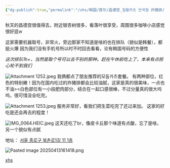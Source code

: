 ```yaml
---
{"dg-publish":true,"permalink":"/xhs/韩国/首尔/昌德宫_일월카츠 안국점 炸猪排/","tags":["rednote","首尔"],"created":"2024-11-10","updated":"2025-04-13T16:14:30.020+08:00"}
---
```


秋天的昌德宫很值得去，附近银杏树很多，看落叶很享受，周围很多咖啡小店感觉很好逛w

这家需要机器取号，非常火，旁边那家不知道是啥的也在排队（貌似是韩餐），都挺火爆
因为我们没有手机号所以时不时回去看看，论有韩国号码的方便性

*这次排队1h+，当然是取个号可以去干别的那种。赶在午休前吃上了，本来有点担心轮不到我们*

![Attachment 1252.jpeg](/img/user/xhs/%E9%9F%A9%E5%9B%BD/%E9%A6%96%E5%B0%94/photo-%E9%A6%96%E5%B0%94/Attachment%201252.jpeg)
我俩都点了朋友推荐的모둠카츠套餐。
有两种部位，红色的特别嫩！因为在国内吃过的炸猪排都会比较油腻，这家是真的很美味，一点也不油><白色部位有一小段肥肉部分，结合在一起口感很棒，不过分量真的很大呜呜，很可惜没全吃完。

![Attachment 1253.jpeg](/img/user/xhs/%E9%9F%A9%E5%9B%BD/%E9%A6%96%E5%B0%94/photo-%E9%A6%96%E5%B0%94/Attachment%201253.jpeg)
服务非常好，看我们把生菜吃完了还过来加。
这家的好吃是还会再去的程度！


![IMG_0064.HEIC.jpeg](/img/user/xhs/%E9%9F%A9%E5%9B%BD/%E9%A6%96%E5%B0%94/photo-%E9%A6%96%E5%B0%94/IMG_0064.HEIC.jpeg)
这天还吃了br，像皮卡丘那个味道有点酸，忘了是啥，另一个貌似有点腻

地址：
[서울 종로구 북촌로1길 11 1층](https://pcmap.place.naver.com/restaurant/1248014794/home?from=map&fromPanelNum=1&additionalHeight=76&timestamp=202504131614&locale=ko&svcName=map_pcv5&searchText=%EC%9D%BC%EC%9B%94%EC%B9%B4%EC%B8%A0%20%EC%95%88%EA%B5%AD%EC%A0%90%20#)

![Pasted image 20250413161418.png](/img/user/xhs/%E9%9F%A9%E5%9B%BD/%E9%A6%96%E5%B0%94/photo-%E9%A6%96%E5%B0%94/Pasted%20image%2020250413161418.png)


[xhs](https://www.xiaohongshu.com/explore/673b897b000000000202b226?xsec_token=ABedlK0mJpHKXVhHhsR_CTJm-m5W6rpJCt-C84XnsjMoI=&xsec_source=pc_user)